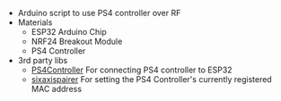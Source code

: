 * Arduino script to use PS4 controller over RF
* Materials
    * ESP32 Arduino Chip
    * NRF24 Breakout Module
    * PS4 Controller
* 3rd party libs
    * [PS4Controller](https://github.com/aed3/PS4-esp32)  For connecting PS4 controller to ESP32
    * [sixaxispairer](https://github.com/user-none/sixaxispairer) For setting the PS4 Controller's currently registered MAC address